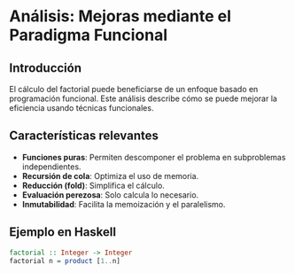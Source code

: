# Análisis: Mejoras mediante el Paradigma Funcional

## Introducción

El cálculo del factorial puede beneficiarse de un enfoque basado en programación funcional. Este análisis describe cómo se puede mejorar la eficiencia usando técnicas funcionales.

## Características relevantes

- **Funciones puras**: Permiten descomponer el problema en subproblemas independientes.
- **Recursión de cola**: Optimiza el uso de memoria.
- **Reducción (fold)**: Simplifica el cálculo.
- **Evaluación perezosa**: Solo calcula lo necesario.
- **Inmutabilidad**: Facilita la memoización y el paralelismo.

## Ejemplo en Haskell

```haskell
factorial :: Integer -> Integer
factorial n = product [1..n]

